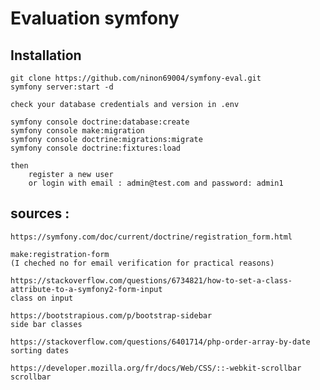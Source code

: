 
# Evaluation symfony

## Installation
    git clone https://github.com/ninon69004/symfony-eval.git
    symfony server:start -d

    check your database credentials and version in .env

    symfony console doctrine:database:create
    symfony console make:migration
    symfony console doctrine:migrations:migrate
    symfony console doctrine:fixtures:load

    then 
        register a new user
        or login with email : admin@test.com and password: admin1

    


## sources :
    https://symfony.com/doc/current/doctrine/registration_form.html

    make:registration-form
    (I cheched no for email verification for practical reasons)

    https://stackoverflow.com/questions/6734821/how-to-set-a-class-attribute-to-a-symfony2-form-input
    class on input

    https://bootstrapious.com/p/bootstrap-sidebar
    side bar classes

    https://stackoverflow.com/questions/6401714/php-order-array-by-date
    sorting dates

    https://developer.mozilla.org/fr/docs/Web/CSS/::-webkit-scrollbar
    scrollbar

